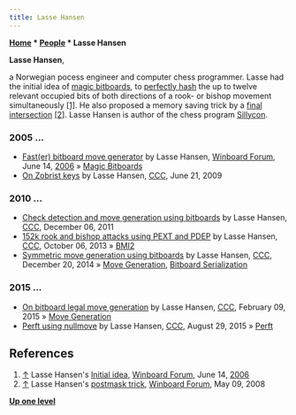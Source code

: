 ```yaml
---
title: Lasse Hansen
---
```

**[Home](Home "Home") \* [People](People "People") \* Lasse Hansen**


**Lasse Hansen**,  

a Norwegian pocess engineer and computer chess programmer. Lasse had the initial idea of [magic bitboards](Magic_Bitboards "Magic Bitboards"), to [perfectly hash](Hash_Table#PerfectHashing "Hash Table") the up to twelve relevant occupied bits of both directions of a rook- or bishop movement simultaneously <a id="cite-note-1" href="#cite-ref-1">[1]</a>. He also proposed a memory saving trick by a [final intersection](Magic_Bitboards#PostMask "Magic Bitboards") <a id="cite-note-2" href="#cite-ref-2">[2]</a>. Lasse Hansen is author of the chess program [Sillycon](index.php?title=Sillycon&action=edit&redlink=1 "Sillycon (page does not exist)").



### 2005 ...


* [Fast(er) bitboard move generator](http://www.open-aurec.com/wbforum/viewtopic.php?t=5015) by Lasse Hansen, [Winboard Forum](Computer_Chess_Forums "Computer Chess Forums"), June 14, [2006](Timeline#2006 "Timeline") » [Magic Bitboards](Magic_Bitboards "Magic Bitboards")
* [On Zobrist keys](http://talkchess.com/forum/viewtopic.php?t=28545) by Lasse Hansen, [CCC](CCC "CCC"), June 21, 2009


### 2010 ...


* [Check detection and move generation using bitboards](http://www.talkchess.com/forum/viewtopic.php?t=41351) by Lasse Hansen, [CCC](CCC "CCC"), December 06, 2011
* [152k rook and bishop attacks using PEXT and PDEP](http://www.talkchess.com/forum/viewtopic.php?t=49611) by Lasse Hansen, [CCC](CCC "CCC"), October 06, 2013 » [BMI2](BMI2 "BMI2")
* [Symmetric move generation using bitboards](http://www.talkchess.com/forum/viewtopic.php?t=54704) by Lasse Hansen, [CCC](CCC "CCC"), December 20, 2014 » [Move Generation](Move_Generation "Move Generation"), [Bitboard Serialization](Bitboard_Serialization "Bitboard Serialization")


### 2015 ...


* [On bitboard legal move generation](http://www.talkchess.com/forum/viewtopic.php?t=55275) by Lasse Hansen, [CCC](CCC "CCC"), February 09, 2015 » [Move Generation](Move_Generation "Move Generation")
* [Perft using nullmove](http://www.talkchess.com/forum/viewtopic.php?t=57417) by Lasse Hansen, [CCC](CCC "CCC"), August 29, 2015 » [Perft](Perft "Perft")


## References


1. <a id="cite-ref-1" href="#cite-note-1">↑</a> Lasse Hansen's [Initial idea](http://www.open-aurec.com/wbforum/viewtopic.php?t=5015), [Winboard Forum](Computer_Chess_Forums "Computer Chess Forums"), June 14, [2006](Timeline#2006 "Timeline")
2. <a id="cite-ref-2" href="#cite-note-2">↑</a> Lasse Hansen's [postmask trick](http://www.open-aurec.com/wbforum/viewtopic.php?topic_view=threads&p=185506&t=5441), [Winboard Forum](Computer_Chess_Forums "Computer Chess Forums"), May 09, 2008

**[Up one level](People "People")**







 
